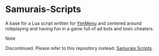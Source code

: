 # Samurais-Scripts
A base for a Lua script written for [YimMenu](https://github.com/YimMenu/YimMenu) and centered around roleplaying and having fun in a game full of ad bots and toxic cheaters.

> [!NOTE]
> Discontinued. Please refer to this repository instead: [Samurais Scripts](https://github.com/YimMenu-Lua/Samurais-Scripts).
